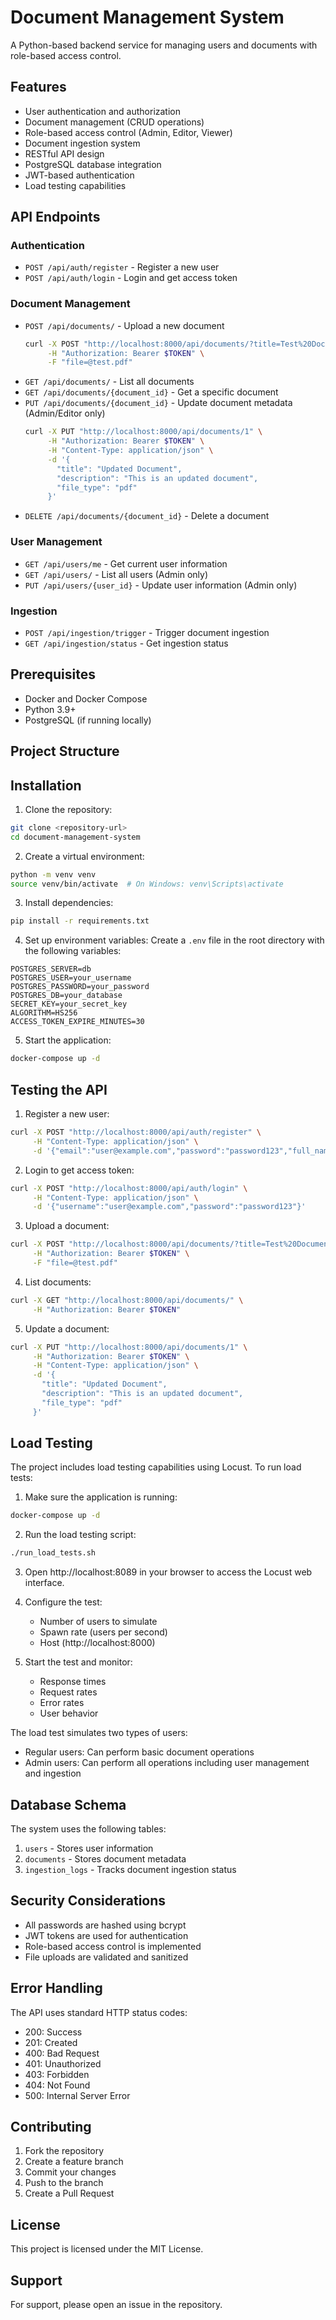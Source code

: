 # Document Management System

A Python-based backend service for managing users and documents with role-based access control.

## Features

- User authentication and authorization
- Document management (CRUD operations)
- Role-based access control (Admin, Editor, Viewer)
- Document ingestion system
- RESTful API design
- PostgreSQL database integration
- JWT-based authentication
- Load testing capabilities

## API Endpoints

### Authentication
- `POST /api/auth/register` - Register a new user
- `POST /api/auth/login` - Login and get access token

### Document Management
- `POST /api/documents/` - Upload a new document
  ```bash
  curl -X POST "http://localhost:8000/api/documents/?title=Test%20Document&description=This%20is%20a%20test%20document&file_type=pdf" \
       -H "Authorization: Bearer $TOKEN" \
       -F "file=@test.pdf"
  ```
- `GET /api/documents/` - List all documents
- `GET /api/documents/{document_id}` - Get a specific document
- `PUT /api/documents/{document_id}` - Update document metadata (Admin/Editor only)
  ```bash
  curl -X PUT "http://localhost:8000/api/documents/1" \
       -H "Authorization: Bearer $TOKEN" \
       -H "Content-Type: application/json" \
       -d '{
         "title": "Updated Document",
         "description": "This is an updated document",
         "file_type": "pdf"
       }'
  ```
- `DELETE /api/documents/{document_id}` - Delete a document

### User Management
- `GET /api/users/me` - Get current user information
- `GET /api/users/` - List all users (Admin only)
- `PUT /api/users/{user_id}` - Update user information (Admin only)

### Ingestion
- `POST /api/ingestion/trigger` - Trigger document ingestion
- `GET /api/ingestion/status` - Get ingestion status

## Prerequisites

- Docker and Docker Compose
- Python 3.9+
- PostgreSQL (if running locally)

## Project Structure

## Installation

1. Clone the repository:
```bash
git clone <repository-url>
cd document-management-system
```

2. Create a virtual environment:
```bash
python -m venv venv
source venv/bin/activate  # On Windows: venv\Scripts\activate
```

3. Install dependencies:
```bash
pip install -r requirements.txt
```

4. Set up environment variables:
Create a `.env` file in the root directory with the following variables:
```env
POSTGRES_SERVER=db
POSTGRES_USER=your_username
POSTGRES_PASSWORD=your_password
POSTGRES_DB=your_database
SECRET_KEY=your_secret_key
ALGORITHM=HS256
ACCESS_TOKEN_EXPIRE_MINUTES=30
```

5. Start the application:
```bash
docker-compose up -d
```

## Testing the API

1. Register a new user:
```bash
curl -X POST "http://localhost:8000/api/auth/register" \
     -H "Content-Type: application/json" \
     -d '{"email":"user@example.com","password":"password123","full_name":"Test User"}'
```

2. Login to get access token:
```bash
curl -X POST "http://localhost:8000/api/auth/login" \
     -H "Content-Type: application/json" \
     -d '{"username":"user@example.com","password":"password123"}'
```

3. Upload a document:
```bash
curl -X POST "http://localhost:8000/api/documents/?title=Test%20Document&description=This%20is%20a%20test%20document&file_type=pdf" \
     -H "Authorization: Bearer $TOKEN" \
     -F "file=@test.pdf"
```

4. List documents:
```bash
curl -X GET "http://localhost:8000/api/documents/" \
     -H "Authorization: Bearer $TOKEN"
```

5. Update a document:
```bash
curl -X PUT "http://localhost:8000/api/documents/1" \
     -H "Authorization: Bearer $TOKEN" \
     -H "Content-Type: application/json" \
     -d '{
       "title": "Updated Document",
       "description": "This is an updated document",
       "file_type": "pdf"
     }'
```

## Load Testing

The project includes load testing capabilities using Locust. To run load tests:

1. Make sure the application is running:
```bash
docker-compose up -d
```

2. Run the load testing script:
```bash
./run_load_tests.sh
```

3. Open http://localhost:8089 in your browser to access the Locust web interface.

4. Configure the test:
   - Number of users to simulate
   - Spawn rate (users per second)
   - Host (http://localhost:8000)

5. Start the test and monitor:
   - Response times
   - Request rates
   - Error rates
   - User behavior

The load test simulates two types of users:
- Regular users: Can perform basic document operations
- Admin users: Can perform all operations including user management and ingestion

## Database Schema

The system uses the following tables:

1. `users` - Stores user information
2. `documents` - Stores document metadata
3. `ingestion_logs` - Tracks document ingestion status

## Security Considerations

- All passwords are hashed using bcrypt
- JWT tokens are used for authentication
- Role-based access control is implemented
- File uploads are validated and sanitized

## Error Handling

The API uses standard HTTP status codes:
- 200: Success
- 201: Created
- 400: Bad Request
- 401: Unauthorized
- 403: Forbidden
- 404: Not Found
- 500: Internal Server Error

## Contributing

1. Fork the repository
2. Create a feature branch
3. Commit your changes
4. Push to the branch
5. Create a Pull Request

## License

This project is licensed under the MIT License.

## Support

For support, please open an issue in the repository.